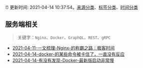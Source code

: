 :alarm_clock: 更新时间: 2021-04-14 10:37:54。[来源分类](../README.md)、[标签分类](../TAGS.md)、[时间分类](../TIMELINE.md)

## 服务端相关


> 关键字：`Nginx`、`Docker`、`GraphQL`、`REST`、`gRPC`



- [2021-04-11-一文梳理-Nginx-的称霸之路｜极客时间](https://www.ershicimi.com/p/82e715bc90804a07c1a6545bb51eae3a) 
- [2021-04-14-docker-的某些命令被卡住了，一直没有反应](https://www.v2ex.com/t/770645) 
- [2021-04-14-有没有发现-Docker-最新版启动非常慢](https://www.v2ex.com/t/770630) 